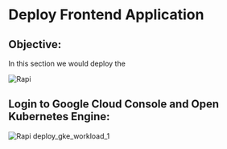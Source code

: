 # Deploy Frontend Application

## Objective:

In this section we would deploy the 

![Rapi](https://raw.githubusercontent.com/pradeesi/HybridCloudApp/master/HybridCloudApp/Documentation/images/frontend_app_architecture.png)



## Login to Google Cloud Console and Open Kubernetes Engine:




![Rapi](https://raw.githubusercontent.com/pradeesi/HybridCloudApp/master/HybridCloudApp/Documentation/images/frontend_app_architecture.png)
deploy_gke_workload_1
